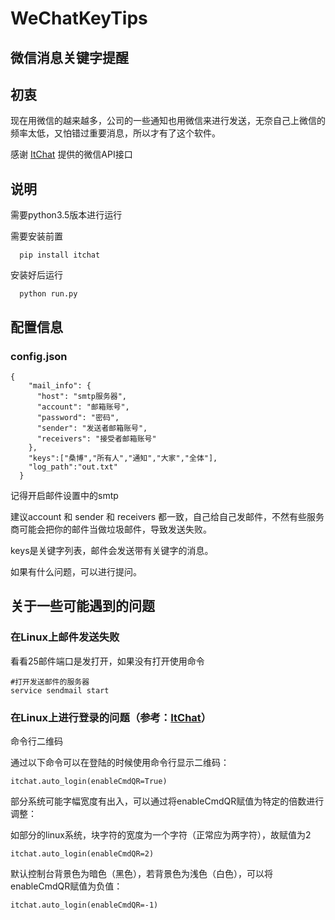 # WeChatKeyTips

## 微信消息关键字提醒

## 初衷

  现在用微信的越来越多，公司的一些通知也用微信来进行发送，无奈自己上微信的频率太低，又怕错过重要消息，所以才有了这个软件。
    
  感谢 [ItChat](https://github.com/littlecodersh/ItChat) 提供的微信API接口

## 说明

  
  需要python3.5版本进行运行
  
  需要安装前置
      
      pip install itchat
      
  安装好后运行
      
      python run.py
        
    

## 配置信息

### config.json

  
    {
        "mail_info": {
          "host": "smtp服务器",
          "account": "邮箱账号",
          "password": "密码",
          "sender": "发送者邮箱账号",
          "receivers": "接受者邮箱账号"
        },
        "keys":["桑博","所有人","通知","大家","全体"],
        "log_path":"out.txt"
      }
  
  
  记得开启邮件设置中的smtp

  建议account 和 sender 和 receivers 都一致，自己给自己发邮件，不然有些服务商可能会把你的邮件当做垃圾邮件，导致发送失败。
   
  keys是关键字列表，邮件会发送带有关键字的消息。
    
  如果有什么问题，可以进行提问。
  
  
## 关于一些可能遇到的问题

### 在Linux上邮件发送失败

  看看25邮件端口是发打开，如果没有打开使用命令

    #打开发送邮件的服务器
    service sendmail start
    
### 在Linux上进行登录的问题（参考：[ItChat](https://github.com/littlecodersh/ItChat)）

  命令行二维码

  通过以下命令可以在登陆的时候使用命令行显示二维码：

    itchat.auto_login(enableCmdQR=True)

  部分系统可能字幅宽度有出入，可以通过将enableCmdQR赋值为特定的倍数进行调整：

  如部分的linux系统，块字符的宽度为一个字符（正常应为两字符），故赋值为2

    itchat.auto_login(enableCmdQR=2)


  默认控制台背景色为暗色（黑色），若背景色为浅色（白色），可以将enableCmdQR赋值为负值：

    itchat.auto_login(enableCmdQR=-1)

    
